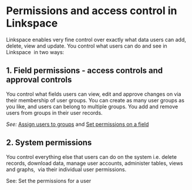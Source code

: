 

# Permissions and access control in Linkspace

Linkspace enables very fine control over exactly what data users can add, delete, view and update. You control what users can do and see in Linkspace &nbsp;in two ways:

## 1. Field permissions - access controls and approval controls

You control what fields users can view, edit and approve changes on via their membership of user groups. You can create as many user groups as you like, and users can belong to multiple groups. You add and remove users from groups in their user records.

*See:* [Assign users to groups](050-users/030-assign-users.md) and [Set permissions on a field](030-tables/050-fields/050-field-permissions.md)

## 2. System permissions

You control everything else that users can do on the system i.e. delete records, download data, manage user accounts, administer tables, views and graphs, &nbsp;via their individual user permissions.

See: Set the permissions for a user